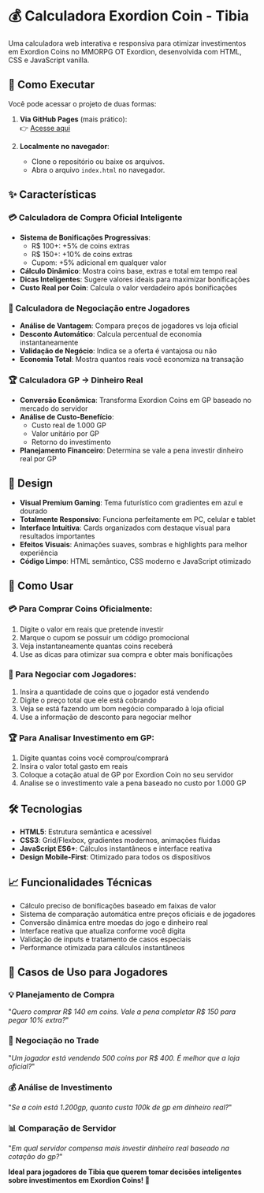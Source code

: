 # 💰 Calculadora Exordion Coin - Tibia

Uma calculadora web interativa e responsiva para otimizar investimentos em Exordion Coins no MMORPG OT Exordion, desenvolvida com HTML, CSS e JavaScript vanilla.

## 📖 Como Executar
Você pode acessar o projeto de duas formas:  

1. **Via GitHub Pages** (mais prático):  
   👉 [Acesse aqui](https://tsb89.github.io/calculadora-coin-exordion/)  

2. **Localmente no navegador**:  
   - Clone o repositório ou baixe os arquivos.  
   - Abra o arquivo `index.html` no navegador.  

## ✨ Características

### 💳 Calculadora de Compra Oficial Inteligente
* **Sistema de Bonificações Progressivas**:
   * R$ 100+: +5% de coins extras
   * R$ 150+: +10% de coins extras  
   * Cupom: +5% adicional em qualquer valor
* **Cálculo Dinâmico**: Mostra coins base, extras e total em tempo real
* **Dicas Inteligentes**: Sugere valores ideais para maximizar bonificações
* **Custo Real por Coin**: Calcula o valor verdadeiro após bonificações

### 🤝 Calculadora de Negociação entre Jogadores
* **Análise de Vantagem**: Compara preços de jogadores vs loja oficial
* **Desconto Automático**: Calcula percentual de economia instantaneamente
* **Validação de Negócio**: Indica se a oferta é vantajosa ou não
* **Economia Total**: Mostra quantos reais você economiza na transação

### 🏆 Calculadora GP → Dinheiro Real
* **Conversão Econômica**: Transforma Exordion Coins em GP baseado no mercado do servidor
* **Análise de Custo-Benefício**:
   * Custo real de 1.000 GP
   * Valor unitário por GP
   * Retorno do investimento
* **Planejamento Financeiro**: Determina se vale a pena investir dinheiro real por GP

## 🎨 Design

* **Visual Premium Gaming**: Tema futurístico com gradientes em azul e dourado
* **Totalmente Responsivo**: Funciona perfeitamente em PC, celular e tablet  
* **Interface Intuitiva**: Cards organizados com destaque visual para resultados importantes
* **Efeitos Visuais**: Animações suaves, sombras e highlights para melhor experiência
* **Código Limpo**: HTML semântico, CSS moderno e JavaScript otimizado

## 🚀 Como Usar

### 💳 Para Comprar Coins Oficialmente:
1. Digite o valor em reais que pretende investir
2. Marque o cupom se possuir um código promocional
3. Veja instantaneamente quantas coins receberá
4. Use as dicas para otimizar sua compra e obter mais bonificações

### 👥 Para Negociar com Jogadores:
1. Insira a quantidade de coins que o jogador está vendendo
2. Digite o preço total que ele está cobrando
3. Veja se está fazendo um bom negócio comparado à loja oficial
4. Use a informação de desconto para negociar melhor

### 🏆 Para Analisar Investimento em GP:
1. Digite quantas coins você comprou/comprará
2. Insira o valor total gasto em reais
3. Coloque a cotação atual de GP por Exordion Coin no seu servidor
4. Analise se o investimento vale a pena baseado no custo por 1.000 GP

## 🛠️ Tecnologias

* **HTML5**: Estrutura semântica e acessível
* **CSS3**: Grid/Flexbox, gradientes modernos, animações fluidas
* **JavaScript ES6+**: Cálculos instantâneos e interface reativa
* **Design Mobile-First**: Otimizado para todos os dispositivos

## 📈 Funcionalidades Técnicas

* Cálculo preciso de bonificações baseado em faixas de valor
* Sistema de comparação automática entre preços oficiais e de jogadores
* Conversão dinâmica entre moedas do jogo e dinheiro real
* Interface reativa que atualiza conforme você digita
* Validação de inputs e tratamento de casos especiais
* Performance otimizada para cálculos instantâneos

## 🎯 Casos de Uso para Jogadores

### 💡 **Planejamento de Compra**
"*Quero comprar R$ 140 em coins. Vale a pena completar R$ 150 para pegar 10% extra?*"

### 🛒 **Negociação no Trade**
"*Um jogador está vendendo 500 coins por R$ 400. É melhor que a loja oficial?*"

### 💰 **Análise de Investimento**  
"*Se a coin está 1.200gp, quanto custa 100k de gp em dinheiro real?*"

### 📊 **Comparação de Servidor**
"*Em qual servidor compensa mais investir dinheiro real baseado na cotação do gp?*"

**Ideal para jogadores de Tibia que querem tomar decisões inteligentes sobre investimentos em Exordion Coins! 🎯**
